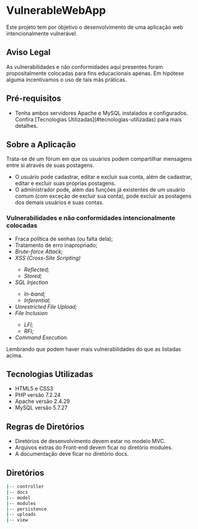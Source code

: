 # VulnerableWebApp
Este projeto tem por objetivo o desenvolvimento de uma aplicação web intencionalmente vulnerável.

## Aviso Legal
As vulnerabilidades e não conformidades aqui presentes foram propositalmente colocadas para fins educacionais apenas. Em hipótese alguma incentivamos o uso de tais más práticas.

## Pré-requisitos
<ul>
  <li>Tenha ambos servidores Apache e MySQL instalados e configurados. Confira [Tecnologias Utilizadas](#tecnologias-utilizadas) para mais detalhes.</li>
</ul>

## Sobre a Aplicação
Trata-se de um fórum em que os usuários podem compartilhar mensagens entre si através de suas postagens.
<ul>
  <li>O usuário pode cadastrar, editar e excluir sua conta, além de cadastrar, editar e excluir suas próprias postagens.</li>
  <li>O administrador pode, além das funções já existentes de um usuário comum (com exceção de excluir sua conta), pode excluir as postagens dos demais usuários e suas contas.</li>
</ul>

### Vulnerabilidades e não conformidades intencionalmente colocadas
<ul>
  <li>Fraca política de senhas (ou falta dela);</li>
  <li>Tratamento de erro inapropriado;</li>
  <li><i>Brute-force Attack;</i></li>
  <li><i>XSS (Cross-Site Scripting)</i></li>
  <ul>
    <li><i>Reflected;</i></li>
    <li><i>Stored;</i></li>
  </ul>
  <li><i>SQL Injection</i></li>
  <ul>
    <li><i>In-band;</i></li>
    <li><i>Inferential;</i></li>
  </ul>
  <li><i>Unrestricted File Upload;</i></li>
  <li><i>File Inclusion</i></li>
  <ul>
    <li><i>LFI;</i></li>
    <li><i>RFI;</i></li>
  </ul>
  <li><i>Command Execution.</i></li>
</ul>

Lembrando que podem haver mais vulnerabilidades do que as listadas acima.

## Tecnologias Utilizadas
<ul>
  <li>HTML5 e CSS3</li>
  <li>PHP versão 7.2.24</li>
  <li>Apache versão 2.4.29</li>
  <li>MySQL versão 5.7.27</li>
</ul>

## Regras de Diretórios
<ul>
  <li>Diretórios de desenvolvimento devem estar no modelo MVC.</li>
  <li>Arquivos extras do Front-end devem ficar no diretório modules.</li>
  <li>A documentação deve ficar no diretório docs.</li>
</ul>

## Diretórios
```sh
|-- controller
|-- docs
|-- model
|-- modules
|-- persistence
|-- uploads
|-- view
```